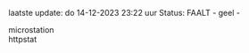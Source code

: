 laatste update: 
do 14-12-2023 23:22   uur 
Status: FAALT - geel - 
<div class="service Y">microstation</div><div class="service G">httpstat</div>
